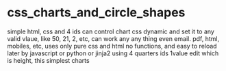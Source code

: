 # css_charts_and_circle_shapes
simple html, css and 4 ids can control chart css dynamic and set it to any valid vlaue, like 50, 21, 2, etc, can work any any thing even email. pdf, html, mobiles, etc, uses only pure css and html no functions, and easy to reload later by javascript or python or jinja2 using 4 quarters ids 1value edit which is height, this simplest charts
